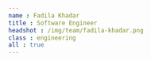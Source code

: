```yaml
---
name : Fadila Khadar
title : Software Engineer
headshot : /img/team/fadila-khadar.png
class : engineering
all : true
---
```

